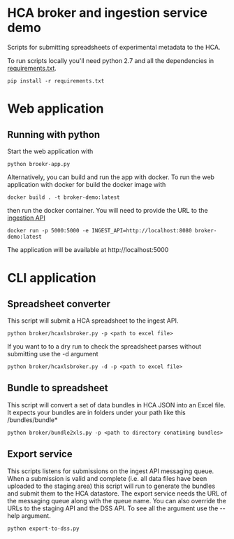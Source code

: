 # HCA broker and ingestion service demo 

Scripts for submitting spreadsheets of experimental metadata to the HCA. 
 
To run scripts locally you'll need python 2.7 and all the dependencies in [requirements.txt](requirements.txt).


```
pip install -r requirements.txt
```


# Web application 

## Running with python 

Start the web application with 

```
python broekr-app.py
```

Alternatively, you can build and run the app with docker. To run the web application with docker for build the docker image with 

```
docker build . -t broker-demo:latest
```

then run the docker container. You will need to provide the URL to the [ingestion API](https://github.com/HumanCellAtlas/ingest-core)

```
docker run -p 5000:5000 -e INGEST_API=http://localhost:8080 broker-demo:latest
```

The application will be available at http://localhost:5000

# CLI application 


## Spreadsheet converter 
 
This script will submit a HCA spreadsheet to the ingest API. 

```
python broker/hcaxlsbroker.py -p <path to excel file>
```

If you want to to a dry run to check the spreadsheet parses without submitting use the -d argument 

```
python broker/hcaxlsbroker.py -d -p <path to excel file>
```

## Bundle to spreadsheet 

This script will convert a set of data bundles in HCA JSON into an Excel file. It expects your bundles are in folders under your path like this
 <supplied path>/bundles/bundle*

```
python broker/bundle2xls.py -p <path to directory conatining bundles>
```

## Export service

This scripts listens for submissions on the ingest API messaging queue. When a submission is valid and complete (i.e. all data files have been uploaded to the staging area) this script will run to generate the 
bundles and submit them to the HCA datastore. The export service needs the URL of the messaging queue along with the queue name. You can also override the URLs to the staging API and the DSS API.  To see all the argument use the --help argument. 

```
python export-to-dss.py
```

